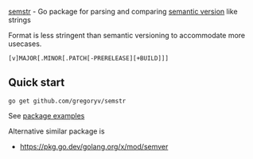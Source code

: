 [semstr](https://pkg.go.dev/github.com/gregoryv/semstr) - Go package for parsing and comparing [semantic version](https://semver.org) like strings

Format is less stringent than semantic versioning to
accommodate more usecases.

    [v]MAJOR[.MINOR[.PATCH[-PRERELEASE][+BUILD]]]


## Quick start

    go get github.com/gregoryv/semstr

See [package examples](https://pkg.go.dev/github.com/gregoryv/semstr#pkg-examples)

Alternative similar package is

- https://pkg.go.dev/golang.org/x/mod/semver
